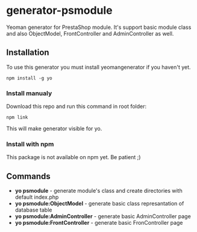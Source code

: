 # generator-psmodule
Yeoman generator for PrestaShop module. It's support basic module class and also ObjectModel, FrontController and AdminController as well.

## Installation

To use this generator you must install yeomangenerator if you haven't yet.

`npm install -g yo`

### Install manualy

Download this repo and run this command in root folder:

`npm link`

This will make generator visible for yo.

### Install with npm

This package is not available on npm yet. Be patient ;)

## Commands

- **yo psmodule** - generate module's class and create directories with default index.php
- **yo psmodule:ObjectModel** - generate basic class represantation of database table
- **yo psmodule:AdminController** - generate basic AdminController page
- **yo psmodule:FrontController** - generate basic FronController page
